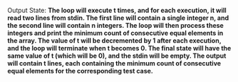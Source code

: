 Output State: **The loop will execute t times, and for each execution, it will read two lines from stdin. The first line will contain a single integer n, and the second line will contain n integers. The loop will then process these integers and print the minimum count of consecutive equal elements in the array. The value of t will be decremented by 1 after each execution, and the loop will terminate when t becomes 0. The final state will have the same value of t (which will be 0), and the stdin will be empty. The output will contain t lines, each containing the minimum count of consecutive equal elements for the corresponding test case.**